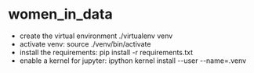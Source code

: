 # women_in_data

 - create the virtual environment ./virtualenv venv
 - activate venv: source ./venv/bin/activate
 - install the requirements: pip install -r requirements.txt
 - enable a kernel for jupyter: ipython kernel install --user --name=.venv
